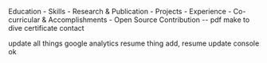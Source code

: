 Education - 
Skills - 
Research & Publication -
Projects - 
Experience -
Co-curricular & Accomplish­ments -
    Open Source Contribution -- pdf make to dive
    certificate
contact

update all  things
google analytics
resume thing add, resume update
console ok